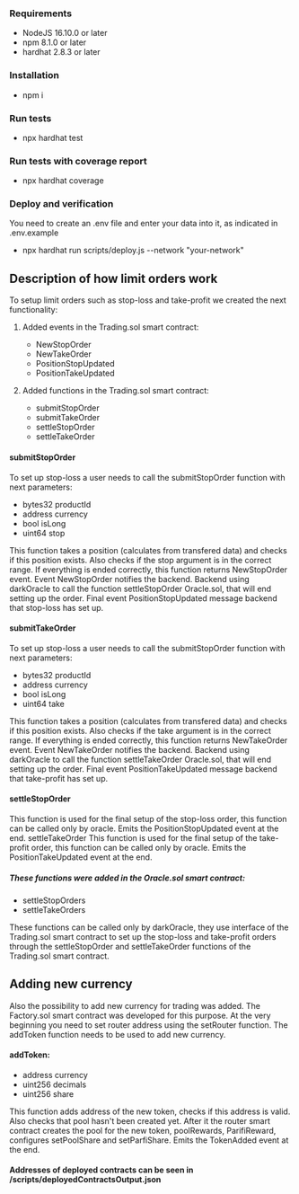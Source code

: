 ### Requirements
* NodeJS 16.10.0 or later
* npm 8.1.0 or later 
* hardhat 2.8.3 or later
### Installation
* npm i
### Run tests
* npx hardhat test
### Run tests with coverage report
* npx hardhat coverage
### Deploy and verification 

You need to create an .env file and enter your data into it, as indicated in .env.example

* npx hardhat run scripts/deploy.js --network "your-network"

## Description of how limit orders work

To setup limit orders such as stop-loss and take-profit we created the next functionality:
1. Added events in the Trading.sol smart contract:

    - NewStopOrder
    - NewTakeOrder
    - PositionStopUpdated
    - PositionTakeUpdated

2. Added functions in the Trading.sol smart contract:

    - submitStopOrder
    - submitTakeOrder
    - settleStopOrder
    - settleTakeOrder

#### submitStopOrder

To set up stop-loss a user needs to call the submitStopOrder function with next parameters:

- bytes32 productId
- address currency
- bool isLong
- uint64 stop

This function takes a position (calculates from transfered data) and checks if this position exists. Also checks if the stop argument is in the correct range. If everything is ended correctly, this function returns NewStopOrder event.
Event NewStopOrder notifies the backend. Backend using darkOracle to call the function settleStopOrder Oracle.sol, that will end setting up the order. Final event PositionStopUpdated message backend that stop-loss has set up.

#### submitTakeOrder 

To set up stop-loss a user needs to call the submitStopOrder function with next parameters:

- bytes32 productId
- address currency
- bool isLong
- uint64 take

This function takes a position (calculates from transfered data) and checks if this position exists. Also checks if the take argument is in the correct range. If everything is ended correctly, this function returns NewTakeOrder event.
Event NewTakeOrder notifies the backend. Backend using darkOracle to call the function settleTakeOrder Oracle.sol, that will end setting up the order. Final event PositionTakeUpdated message backend that take-profit has set up.

#### settleStopOrder

This function is used for the final setup of the stop-loss order, this function can be called only by oracle. Emits the PositionStopUpdated event at the end.
settleTakeOrder
This function is used for the final setup of the take-profit order, this function can be called only by oracle. Emits the PositionTakeUpdated event at the end.

##### These functions were added in the Oracle.sol smart contract:

- settleStopOrders
- settleTakeOrders

These functions can be called only by darkOracle, they use interface of the Trading.sol smart contract to set up the stop-loss and take-profit orders through the settleStopOrder and settleTakeOrder functions of the Trading.sol smart contract.


## Adding new currency

Also the possibility to add new currency for trading was added. The Factory.sol smart contract was developed for this purpose. At the very beginning you need to set router address using the setRouter function. The addToken function needs to be used to add new currency.

#### addToken:

- address currency
- uint256 decimals
- uint256 share

This function adds address of the new token, checks if this address is valid. Also checks that pool hasn't been created yet. After it the router smart contract creates the pool for the new token, poolRewards, ParifiReward, configures setPoolShare and setParfiShare. Emits the TokenAdded event at the end.

#### Addresses of deployed contracts can be seen in /scripts/deployedContractsOutput.json


